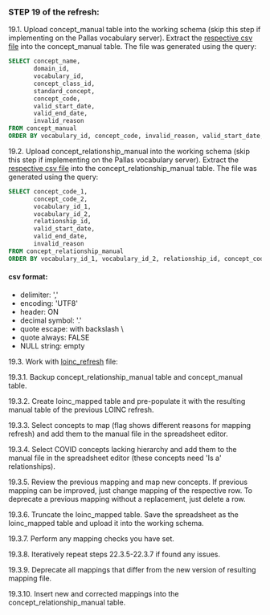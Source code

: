 ### STEP 19 of the refresh:
19.1. Upload concept_manual table into the working schema (skip this step if implementing on the Pallas vocabulary server).
Extract the [respective csv file](https://drive.google.com/file/d/1sXdWNn1oN-EhsqFyT6cl2TI4YBXbDQyV/view?usp=sharing) into the concept_manual table.
The file was generated using the query:
```sql
SELECT concept_name,
       domain_id,
       vocabulary_id,
       concept_class_id,
       standard_concept,
       concept_code,
       valid_start_date,
       valid_end_date,
       invalid_reason
FROM concept_manual
ORDER BY vocabulary_id, concept_code, invalid_reason, valid_start_date, valid_end_date, concept_name
```

19.2. Upload concept_relationship_manual into the working schema (skip this step if implementing on the Pallas vocabulary server).
Extract the [respective csv file](https://drive.google.com/file/d/1-R7_j_PNDrNIO1me_ni4-FNL2bs0iE1d/view?usp=sharing) into the concept_relationship_manual table.
The file was generated using the query:
```sql
SELECT concept_code_1,
       concept_code_2,
       vocabulary_id_1,
       vocabulary_id_2,
       relationship_id,
       valid_start_date,
       valid_end_date,
       invalid_reason
FROM concept_relationship_manual
ORDER BY vocabulary_id_1, vocabulary_id_2, relationship_id, concept_code_1, concept_code_2, invalid_reason, valid_start_date, valid_end_date
```
#### csv format:
- delimiter: ','
- encoding: 'UTF8'
- header: ON
- decimal symbol: '.'
- quote escape: with backslash \
- quote always: FALSE
- NULL string: empty


19.3. Work with [loinc_refresh](https://github.com/OHDSI/Vocabulary-v5.0/blob/master/LOINC/manual_work/loinc_refresh.sql) file:

19.3.1. Backup concept_relationship_manual table and concept_manual table.

19.3.2. Create loinc_mapped table and pre-populate it with the resulting manual table of the previous LOINC refresh.

19.3.3. Select concepts to map (flag shows different reasons for mapping refresh) and add them to the manual file in the spreadsheet editor.

19.3.4. Select COVID concepts lacking hierarchy and add them to the manual file in the spreadsheet editor (these concepts need 'Is a' relationships).

19.3.5. Review the previous mapping and map new concepts. If previous mapping can be improved, just change mapping of the respective row. To deprecate a previous mapping without a replacement, just delete a row.

19.3.6. Truncate the loinc_mapped table. Save the spreadsheet as the loinc_mapped table and upload it into the working schema.

19.3.7. Perform any mapping checks you have set.

19.3.8. Iteratively repeat steps 22.3.5-22.3.7 if found any issues.

19.3.9. Deprecate all mappings that differ from the new version of resulting mapping file.

19.3.10. Insert new and corrected mappings into the concept_relationship_manual table.